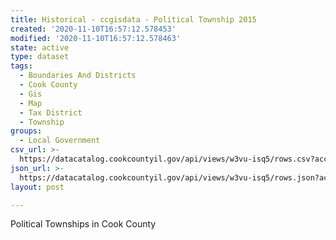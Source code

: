 ```yaml
---
title: Historical - ccgisdata - Political Township 2015
created: '2020-11-10T16:57:12.578453'
modified: '2020-11-10T16:57:12.578463'
state: active
type: dataset
tags:
  - Boundaries And Districts
  - Cook County
  - Gis
  - Map
  - Tax District
  - Township
groups:
  - Local Government
csv_url: >-
  https://datacatalog.cookcountyil.gov/api/views/w3vu-isq5/rows.csv?accessType=DOWNLOAD
json_url: >-
  https://datacatalog.cookcountyil.gov/api/views/w3vu-isq5/rows.json?accessType=DOWNLOAD
layout: post

---
```

Political Townships in Cook County
